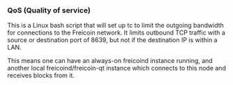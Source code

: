 ### QoS (Quality of service) ###

This is a Linux bash script that will set up tc to limit the outgoing bandwidth for connections to the Freicoin network. It limits outbound TCP traffic with a source or destination port of 8639, but not if the destination IP is within a LAN.

This means one can have an always-on freicoind instance running, and another local freicoind/freicoin-qt instance which connects to this node and receives blocks from it.
